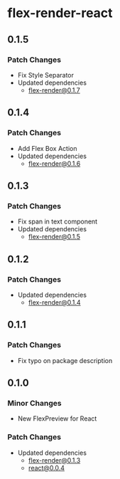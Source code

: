# flex-render-react

## 0.1.5

### Patch Changes

- Fix Style Separator
- Updated dependencies
  - flex-render@0.1.7

## 0.1.4

### Patch Changes

- Add Flex Box Action
- Updated dependencies
  - flex-render@0.1.6

## 0.1.3

### Patch Changes

- Fix span in text component
- Updated dependencies
  - flex-render@0.1.5

## 0.1.2

### Patch Changes

- Updated dependencies
  - flex-render@0.1.4

## 0.1.1

### Patch Changes

- Fix typo on package description

## 0.1.0

### Minor Changes

- New FlexPreview for React

### Patch Changes

- Updated dependencies
  - flex-render@0.1.3
  - react@0.0.4
